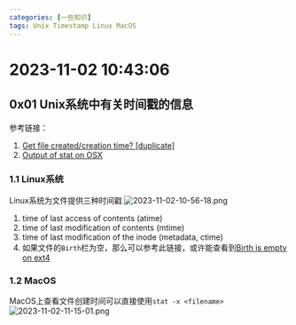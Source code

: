 ```yaml
---
categories: [一些知识]
tags: Unix Timestamp Linux MacOS
---
```

# 2023-11-02 10:43:06
## 0x01 Unix系统中有关时间戳的信息
参考链接：
1. [Get file created/creation time? [duplicate]](https://unix.stackexchange.com/questions/24441/get-file-created-creation-time)
2. [Output of stat on OSX](https://unix.stackexchange.com/questions/175325/output-of-stat-on-osx)
### 1.1 Linux系统
Linux系统为文件提供三种时间戳
![2023-11-02-10-56-18.png](https://s2.loli.net/2023/11/02/gfzTdlV1FQbiPtA.png)
1. time of last access of contents (atime)
2. time of last modification of contents (mtime)
3. time of last modification of the inode (metadata, ctime)
4. 如果文件的`Birth`栏为空，那么可以参考此链接，或许能查看到[Birth is empty on ext4](https://unix.stackexchange.com/questions/50177/birth-is-empty-on-ext4/50184#50184)
### 1.2 MacOS
MacOS上查看文件创建时间可以直接使用`stat -x <filename>`
![2023-11-02-11-15-01.png](https://s2.loli.net/2023/11/02/hMup6fikjJrD1TP.png)